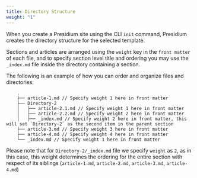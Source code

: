 ```yaml
---
title: Directory Structure
weight: "1"
---
```

When you create a Presidium site using the CLI `init` command, Presidium creates the directory structure for the 
selected template.

Sections and articles are arranged using the `weight` key in the `front matter` of each file, and to specify section
level title and ordering you may use the `_index.md` file inside the directory containing a section.

The following is an example of how you can order and organize files and directories:

```
    .
    ├── article-1.md // Specify weight 1 here in front matter
    ├── Directory-2
    │   ├── article-2.1.md // Specify weight 1 here in front matter
    │   ├── article-2.2.md // Specify weight 2 here in front matter
    │   ├── _index.md // Specify weight 2 here in front matter, this will set `Directory-2` as the second item in the parent section
    ├── article-3.md // Specify weight 3 here in front matter
    ├── article-4.md // Specify weight 4 here in front matter
    └── _index.md // Specify weight 1 here in front matter
```

Please note that for `Directory-2/_index.md` file we specify `weight` as `2`, as in this case, this weight 
determines the ordering for the entire section with respect of its siblings (`article-1.md`, `article-2.md`, `article-3.md`, `article-4.md`)
